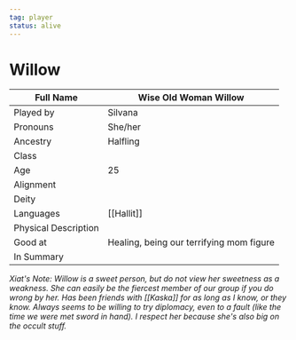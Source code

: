 ```yaml
---
tag: player
status: alive
---
```

# Willow

| Full Name | Wise Old Woman Willow                    |
| --------- | ---------------------------------------- |
| Played by | Silvana                                  |
| Pronouns  | She/her                                  |
| Ancestry  | Halfling                                 |
| Class     |                                         |
| Age       | 25 |
| Alignment |                                         |
| Deity     |                                         |
| Languages | [[Hallit]] |
| Physical Description |                        |
| Good at   |  Healing, being our terrifying mom figure |     |
| In Summary           |                        |

*Xiat's Note: Willow is a sweet person, but do not view her sweetness as a weakness. She can easily be the fiercest member of our group if you do wrong by her. Has been friends with [[Kaska]] for as long as I know, or they know. Always seems to be willing to try diplomacy, even to a fault (like the time we were met sword in hand). I respect her because she's also big on the occult stuff.* 